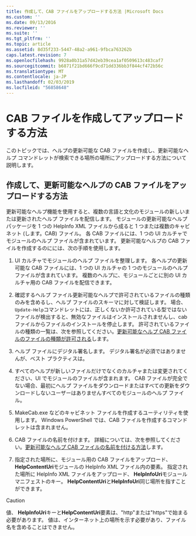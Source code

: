 ```yaml
---
title: 作成して、CAB ファイルをアップロードする方法 |Microsoft Docs
ms.custom: ''
ms.date: 09/13/2016
ms.reviewer: ''
ms.suite: ''
ms.tgt_pltfrm: ''
ms.topic: article
ms.assetid: 8d35f233-5447-48a2-a961-9fbca763262b
caps.latest.revision: 7
ms.openlocfilehash: 9928a0b31a57d42eb39cea1af0509613c483caf7
ms.sourcegitcommit: b6871f21bd666f9cd71dd336bb3f844cf472b56c
ms.translationtype: MT
ms.contentlocale: ja-JP
ms.lasthandoff: 02/03/2019
ms.locfileid: "56858648"
---
```

# <a name="how-to-create-and-upload-cab-files"></a>CAB ファイルを作成してアップロードする方法

このトピックでは、ヘルプの更新可能な CAB ファイルを作成し、更新可能なヘルプ コマンドレットが検索できる場所の場所にアップロードする方法について説明します。

## <a name="how-to-create-and-upload-updatable-help-cab-files"></a>作成して、更新可能なヘルプの CAB ファイルをアップロードする方法

更新可能なヘルプ機能を使用すると、複数の言語と文化のモジュールの新しいまたは更新されたヘルプ ファイルを配信します。 モジュールの更新可能なヘルプ パッケージを 1 つの HelpInfo XML ファイルから成ると 1 つまたは複数のキャビネット (します。CAB) ファイル。 各 CAB ファイルには、1 つの UI カルチャでモジュールのヘルプ ファイルが含まれています。 更新可能なヘルプの CAB ファイルを作成するのにには、次の手順を使用します。

1. UI カルチャでモジュールのヘルプ ファイルを整理します。 各ヘルプの更新可能な CAB ファイルには、1 つの UI カルチャの 1 つのモジュールのヘルプ ファイルが含まれています。 複数のヘルプに、モジュールごとに別の UI カルチャ用の CAB ファイルを配信できます。

2. 確認するヘルプ ファイル更新可能なヘルプで許可されているファイルの種類のみを含めるし、ヘルプ ファイルのスキーマに対して検証します。 場合、`Update-Help`コマンドレットには、正しくないか許可されている型ではないファイルが検出すると、無効なファイルはインストールされませんし、cab ファイルからファイルのインストールを停止します。 許可されているファイルの種類の一覧は、次を参照してください。[更新可能なヘルプ CAB ファイルのファイルの種類が許可される](./file-types-permitted-in-an-updatable-help-cab-file.md)します。

3. ヘルプ ファイルにデジタル署名します。 デジタル署名が必須ではありませんが、ベスト プラクティスは。

4. すべてのヘルプが新しいファイルだけでなくのカルチャまたは変更されてください、UI でモジュールのファイルが含まれます。 CAB ファイルが完全でない場合、最初にヘルプ ファイルをダウンロードまたはすべての更新をダウンロードしないユーザーはありませんすべてのモジュールのヘルプ ファイル。

5. MakeCab.exe などのキャビネット ファイルを作成するユーティリティを使用します。 Windows PowerShell では、CAB ファイルを作成するコマンドレットは含まれません。

6. CAB ファイルの名前を付けます。 詳細については、次を参照してください。[更新可能なヘルプ CAB ファイルの名前を付ける方法](./how-to-name-an-updatable-help-cab-file.md)します。

7. 指定された場所に、モジュール用の CAB ファイルをアップロード、 **HelpContentUri**モジュールの HelpInfo XML ファイル内の要素。 指定された場所に HelpInfo XML ファイルをアップロード、 **HelpInfoUri**モジュール マニフェストのキー。 **HelpContentUri**と**HelpInfoUri**同じ場所を指すことができます。

> [!CAUTION]
> 値、 **HelpInfoUri**キーと**HelpContentUri**要素は、"http"または"https"で始まる必要があります。 値は、インターネット上の場所を示す必要があり、ファイル名を含めることはできません。